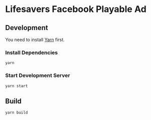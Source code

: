# Lifesavers Facebook Playable Ad

## Development

You need to install [Yarn](https://yarnpkg.com/) first.

### Install Dependencies

```
yarn
```

### Start Development Server

```
yarn start
```

## Build

```
yarn build
```
